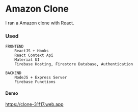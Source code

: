 # Amazon Clone
I ran a Amazon clone with React. 

### Used
    FRONTEND
        ReactJS + Hooks
        React Context Api
        Material UI
        Firebase Hosting, Firestore Database, Authentication
    
    BACKEND
        NodeJS + Express Server
        Firebase Functions


#### Demo
https://clone-31f17.web.app